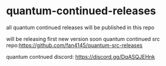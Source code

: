 # quantum-continued-releases
all quantum continued releases will be published in this repo



will be releasing first new version soon
quantum continued src repo:https://github.com/fan4145/quantum-src-releases

quantum contnued discord: https://discord.gg/DqASQJEHnk
